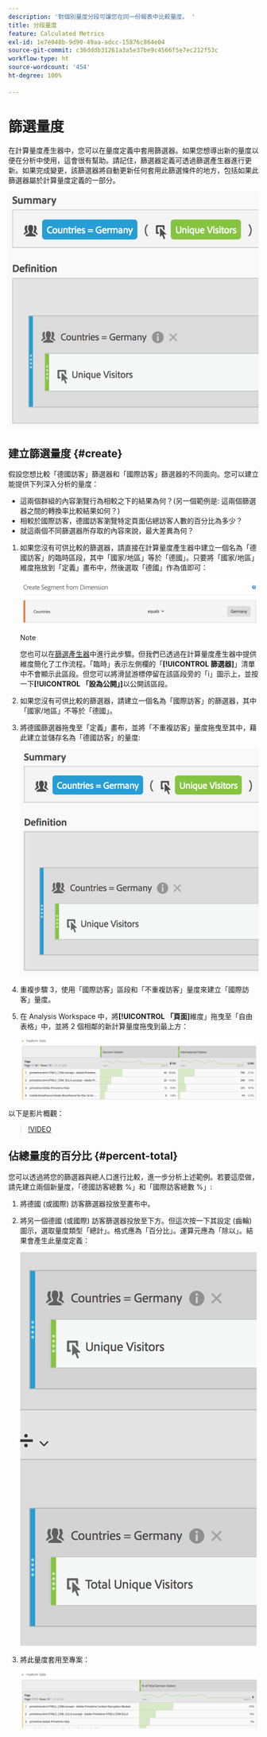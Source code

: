 ```yaml
---
description: '對個別量度分段可讓您在同一份報表中比較量度。 '
title: 分段量度
feature: Calculated Metrics
exl-id: 1e7e048b-9d90-49aa-adcc-15876c864e04
source-git-commit: c36dddb31261a3a5e37be9c4566f5e7ec212f53c
workflow-type: ht
source-wordcount: '454'
ht-degree: 100%

---
```


# 篩選量度

在計算量度產生器中，您可以在量度定義中套用篩選器。如果您想導出新的量度以便在分析中使用，這會很有幫助。請記住，篩選器定義可透過篩選產生器進行更新。如果完成變更，該篩選器將自動更新任何套用此篩選條件的地方，包括如果此篩選器屬於計算量度定義的一部分。

![](assets/german-visitors.png)

## 建立篩選量度 {#create}

假設您想比較「德國訪客」篩選器和「國際訪客」篩選器的不同面向。您可以建立能提供下列深入分析的量度：

* 這兩個群組的內容瀏覽行為相較之下的結果為何？(另一個範例是: 這兩個篩選器之間的轉換率比較結果如何？)
* 相較於國際訪客，德國訪客瀏覽特定頁面佔總訪客人數的百分比為多少？
* 就這兩個不同篩選器所存取的內容來說，最大差異為何？

1. 如果您沒有可供比較的篩選器，請直接在計算量度產生器中建立一個名為「德國訪客」的臨時區段，其中「國家/地區」等於「德國」。只要將「國家/地區」維度拖放到「定義」畫布中，然後選取「德國」作為值即可：

   ![](assets/segment-from-dimension.png)

   >[!NOTE]
   >
   >您也可以在[篩選產生器](/help/components/filters/create-filters.md)中進行此步驟。但我們已透過在計算量度產生器中提供維度簡化了工作流程。「臨時」表示左側欄的「**[!UICONTROL 篩選器]**」清單中不會顯示此區段。但您可以將滑鼠游標停留在該區段旁的「i」圖示上，並按一下&#x200B;**[!UICONTROL 「設為公開」]**&#x200B;以公開該區段。

1. 如果您沒有可供比較的篩選器，請建立一個名為「國際訪客」的篩選器，其中「國家/地區」不等於「德國」。
1. 將德國篩選器拖曳至「定義」畫布，並將「不重複訪客」量度拖曳至其中，藉此建立並儲存名為「德國訪客」的量度:

   ![](assets/german-visitors.png)

1. 重複步驟 3，使用「國際訪客」區段和「不重複訪客」量度來建立「國際訪客」量度。
1. 在 Analysis Workspace 中，將&#x200B;**[!UICONTROL 「頁面]**&#x200B;維度」拖曳至「自由表格」中，並將 2 個相鄰的新計算量度拖曳到最上方：

   ![](assets/workspace-pages.png)

以下是影片概觀：

>[!VIDEO](https://video.tv.adobe.com/v/25407/?quality=12)

## 佔總量度的百分比 {#percent-total}

您可以透過將您的篩選器與總人口進行比較，進一步分析上述範例。若要這麼做，請先建立兩個新量度，「德國訪客總數 %」和「國際訪客總數 %」:

1. 將德國 (或國際) 訪客篩選器投放至畫布中。
1. 將另一個德國 (或國際) 訪客篩選器投放至下方。但這次按一下其設定 (齒輪) 圖示，選取量度類型「總計」。格式應為「百分比」。運算元應為「除以」。結果會產生此量度定義：

   ![](assets/cm_metric_total.png)

1. 將此量度套用至專案：

   ![](assets/cm_percent_total.png)
